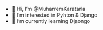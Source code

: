 - 👋 Hi, I’m @MuharremKaratarla
- 👀 I’m interested in Pyhton & Django
- 🌱 I’m currently learning Djaongo


<!---
MuharremKaratarla/MuharremKaratarla is a ✨ special ✨ repository because its `README.md` (this file) appears on your GitHub profile.
You can click the Preview link to take a look at your changes.
--->
